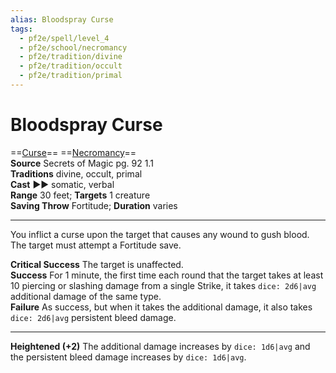 ```yaml
---
alias: Bloodspray Curse
tags:
  - pf2e/spell/level_4
  - pf2e/school/necromancy
  - pf2e/tradition/divine
  - pf2e/tradition/occult
  - pf2e/tradition/primal
---
```


# Bloodspray Curse

==[Curse](../../../Traits/Curse.md)== ==[Necromancy](../../../Traits/Necromancy.md)==  
__Source__ Secrets of Magic pg. 92 1.1  
**Traditions** divine, occult, primal  
**Cast** ►► somatic, verbal  
**Range** 30 feet; **Targets** 1 creature  
**Saving Throw** Fortitude; **Duration** varies

---

You inflict a curse upon the target that causes any wound to gush blood. The target must attempt a Fortitude save.

**Critical Success** The target is unaffected.  
**Success** For 1 minute, the first time each round that the target takes at least 10 piercing or slashing damage from a single Strike, it takes `dice: 2d6|avg` additional damage of the same type.  
**Failure** As success, but when it takes the additional damage, it also takes `dice: 2d6|avg` persistent bleed damage.

<hr>

**Heightened (+2)** The additional damage increases by `dice: 1d6|avg` and the persistent bleed damage increases by `dice: 1d6|avg`.
